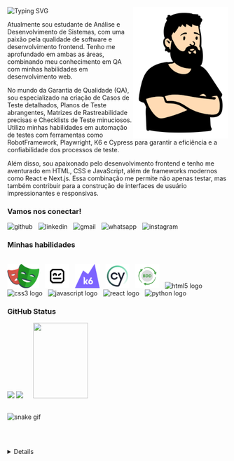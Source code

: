 ![Typing SVG](https://readme-typing-svg.demolab.com?font=Fira+Code&pause=1000&color=79FF97&background=FFFFFF00&random=false&width=435&lines=Ol%C3%A1%2C+eu+sou+Vitor+Moratz!) <img align="right" alt="meimage" height="300px" src="./images/me.png">

<p align="left">Atualmente sou estudante de Análise e Desenvolvimento de Sistemas, com uma paixão pela qualidade de software e desenvolvimento frontend. Tenho me aprofundado em ambas as áreas, combinando meu conhecimento em QA com minhas habilidades em desenvolvimento web.

<p align="left">No mundo da Garantia de Qualidade (QA), sou especializado na criação de Casos de Teste detalhados, Planos de Teste abrangentes, Matrizes de Rastreabilidade precisas e Checklists de Teste minuciosos. Utilizo minhas habilidades em automação de testes com ferramentas como RobotFramework, Playwright, K6 e Cypress para garantir a eficiência e a confiabilidade dos processos de teste.

<p align="left">Além disso, sou apaixonado pelo desenvolvimento frontend e tenho me aventurado em HTML, CSS e JavaScript, além de frameworks modernos como React e Next.js. Essa combinação me permite não apenas testar, mas também contribuir para a construção de interfaces de usuário impressionantes e responsivas.

<h3 align="left">Vamos nos conectar!</h3>

<div align="left">
  <a href="https://github.com/vitor-moratz" style="text-decoration: none">
    <img src="https://img.shields.io/badge/GitHub-100000?style=for-the-badge&logo=github&logoColor=white" height="33" alt="github"/>
  </a>
  <img width="5"/>
  <a href="https://www.linkedin.com/in/vitor-moratz-b24629152/" style="text-decoration: none">
    <img src="https://img.shields.io/badge/LinkedIn-0077B5?style=for-the-badge&logo=linkedin&logoColor=white" height="33" alt="linkedin"/>
  </a>
  <img width="5"/>
  <a href="mailto:vitor.morato80@gmail.com" style="text-decoration: none">
    <img src="https://img.shields.io/badge/Gmail-D14836?style=for-the-badge&logo=gmail&logoColor=white" height="33" alt="gmail"/>
  </a>
  <img width="5"/>
  <a href="https://api.whatsapp.com/send?phone=5541998595330&text=Welcome%20Moratz%20Programming!" style="text-decoration: none">
    <img src="https://img.shields.io/badge/WhatsApp-25D366?style=for-the-badge&logo=whatsapp&logoColor=white" height="33" alt="whatsapp"/>
  </a>
  <img width="5"/>
  <a href="https://www.instagram.com/vitor.morato_smile/" style="text-decoration: none">
    <img src="https://img.shields.io/badge/Instagram-E4405F?style=for-the-badge&logo=instagram&logoColor=white" height="33" alt="instagram"/>
  </a>
  <img width="5"/>
</div>

<h3 align="left">Minhas habilidades</h3>

<div style="display: inline_block"><br>
  <a href="https://playwright.dev/" style="text-decoration: none">
    <img src="./images/play.png" height="55" alt="playwright"/>
  </a>
  <img width="5"/>
  <a href="https://robotframework.org/" style="text-decoration: none">
    <img src="./images/robot.png" height="55" alt="robot"/>
  </a>
  <img width="5"/>
  <a href="https://k6.io/" style="text-decoration: none">
    <img src="./images/k6.png" height="55" alt="k6"/>
  </a>
  <img width="5"/>
  <a href="https://www.cypress.io/" style="text-decoration: none">
    <img src="./images/cy.png" height="55" alt="cy"/>
  </a>
  <img width="5"/>
  <a href="https://cucumber.io/docs/bdd/" style="text-decoration: none">
    <img src="./images/tecnicabdd.png" height="55" alt="bdd"/>
  </a>
  <img width="5"/>
  <a href="https://developer.mozilla.org/en-US/docs/Web/HTML" style="text-decoration: none">
    <img src="https://cdn.jsdelivr.net/gh/devicons/devicon/icons/html5/html5-original.svg" height="55" alt="html5 logo"/>
  </a>
  <img width="5"/>
  <a href="https://developer.mozilla.org/en-US/docs/Web/CSS" style="text-decoration: none">
    <img src="https://cdn.jsdelivr.net/gh/devicons/devicon/icons/css3/css3-original.svg" height="55" alt="css3 logo"/>
  </a>
  <img width="5"/>
  <a href="https://developer.mozilla.org/en-US/docs/Web/JavaScript" style="text-decoration: none">
    <img src="https://cdn.jsdelivr.net/gh/devicons/devicon/icons/javascript/javascript-plain.svg" height="55" alt="javascript logo"/>
  </a>
  <img width="5"/>
  <a href="https://reactjs.org/" style="text-decoration: none">
    <img src="https://cdn.jsdelivr.net/gh/devicons/devicon/icons/react/react-original.svg" height="55" alt="react logo"/>
  </a>
  <img width="5"/>
  <a href="https://www.python.org/" style="text-decoration: none">
    <img src="https://cdn.jsdelivr.net/gh/devicons/devicon/icons/python/python-original.svg" height="55" alt="python logo"/>
  </a>
  <img width="5"/>
</div>

<h3 align="left">GitHub Status</h3>

<div>
  <a href="https://github.com/vitor-moratz" style="text-decoration: none">
  <img height="180em" src="https://github-readme-stats.vercel.app/api?username=vitor-moratz&show_icons=true&theme=dark&include_all_commits=true&count_private=true"/>
  <img height="180em" src="https://github-readme-stats.vercel.app/api/top-langs/?username=vitor-moratz&layout=compact&langs_count=16&theme=dark"/>
  <img width="15"/>
  <img src="https://i.picasion.com/pic92/a6a1d77d36a614f9b008d322f368322f.gif" width="125" height="172">
</div>
<br>

![snake gif](https://github.com/vitor-moratz/vitor-moratz/blob/output/github-contribution-grid-snake.svg)

<br><br>

<details align="left">
  <summary></summary> 
 
  - Badges by <a href="https://shields.io/">shields.io</a>.
  - GitHub Stats by <a href="https://github.com/anuraghazra/github-readme-stats">anuraghazra</a>.
  - Developer vector created by @andi_aqua_ on <a href="https://picrew.me/en/">picrew</a>.
 
  <div align="right">Made with 💚 by <a href="https://github.com/vitor-moratz">vitor-moratz</a>.</div>

</details>

